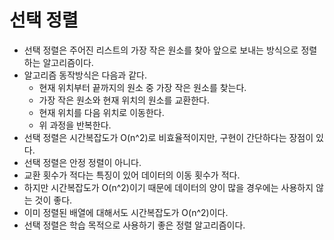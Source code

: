 # 선택 정렬
- 선택 정렬은 주어진 리스트의 가장 작은 원소를 찾아 앞으로 보내는 방식으로 정렬하는 알고리즘이다.
- 알고리즘 동작방식은 다음과 같다.
  - 현재 위치부터 끝까지의 원소 중 가장 작은 원소를 찾는다.
  - 가장 작은 원소와 현재 위치의 원소를 교환한다.
  - 현재 위치를 다음 위치로 이동한다.
  - 위 과정을 반복한다.
- 선택 정렬은 시간복잡도가 O(n^2)로 비효율적이지만, 구현이 간단하다는 장점이 있다.
- 선택 정렬은 안정 정렬이 아니다.
- 교환 횟수가 적다는 특징이 있어 데이터의 이동 횟수가 적다.
- 하지만 시간복잡도가 O(n^2)이기 때문에 데이터의 양이 많을 경우에는 사용하지 않는 것이 좋다.
- 이미 정렬된 배열에 대해서도 시간복잡도가 O(n^2)이다.
- 선택 정렬은 학습 목적으로 사용하기 좋은 정렬 알고리즘이다.